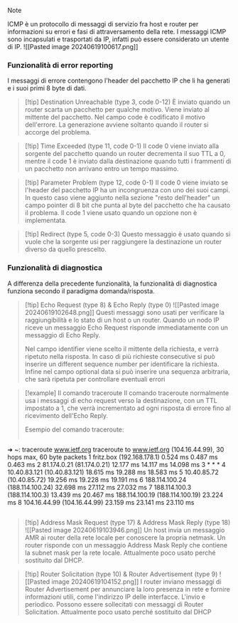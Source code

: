 >[!note]
>ICMP è un protocollo di messaggi di servizio fra host e router per informazioni su errori e fasi di attraversamento della rete. I messaggi ICMP sono incapsulati e trasportati da IP, infatti può essere considerato un utente di IP.
>![[Pasted image 20240619100617.png]]

### Funzionalità di error reporting
I messaggi di errore contengono l'header del pacchetto IP che li ha generati e i suoi primi 8 byte di dati.

>[!tip] Destination Unreachable (type 3, code 0-12)
>È inviato quando un router scarta un pacchetto per qualche motivo. Viene inviato al mittente del pacchetto. Nel campo code è codificato il motivo dell'errore. La generazione avviene soltanto quando il router si accorge del problema.

>[!tip] Time Exceeded (type 11, code 0-1)
>Il code 0 viene inviato alla sorgente del pacchetto quando un router decrementa il suo TTL a 0, mentre il code 1 è inviato dalla destinazione quando tutti i frammenti di un pacchetto non arrivano entro un tempo massimo.

>[!tip] Parameter Problem (type 12, code 0-1)
>Il code 0 viene inviato se l'header del pacchetto IP ha un incongruenza con uno dei suoi campi. In questo caso viene aggiunto nella sezione "resto dell'header" un campo pointer di 8 bit che punta al byte del pacchetto che ha causato il problema.
>Il code 1 viene usato quando un opzione non è implementata.

>[!tip] Redirect (type 5, code 0-3)
>Questo messaggio è usato quando si vuole che la sorgente usi per raggiungere la destinazione un router diverso da quello prescelto.

### Funzionalità di diagnostica
A differenza della precedente funzionalità, la funzionalità di diagnostica funziona secondo il paradigma domanda/risposta.

>[!tip] Echo Request (type 8) & Echo Reply (type 0)
>![[Pasted image 20240619102648.png]]
>Questi messaggi sono usati per verificare la raggiungibilità e lo stato di un host o un router. Quando un nodo IP riceve un messaggio Echo Request risponde immediatamente con un messaggio di Echo Reply.
>
>Nel campo identifier viene scelto il mittente della richiesta, e verrà ripetuto nella risposta.
>In caso di più richieste consecutive si può inserire un different sequence number per identificare la richiesta.
>Infine nel campo optional data si può inserire una sequenza arbitraria, che sarà ripetuta per controllare eventuali errori

>[!example] Il comando traceroute
>Il comando traceroute normalmente usa i messaggi di echo request verso la destinazione, con un TTL impostato a 1, che verrà incrementato ad ogni risposta di errore fino al ricevimento dell'Echo Reply.
>
>Esempio del comando traceroute:
>
>```
➜ ~: traceroute www.ietf.org
traceroute to www.ietf.org (104.16.44.99), 30 hops max, 60 byte packets
 1  fritz.box (192.168.178.1)  0.524 ms  0.487 ms  0.463 ms
 2  81.174.0.21 (81.174.0.21)  12.177 ms  14.117 ms  14.098 ms
 3  * * *
 4  10.40.83.121 (10.40.83.121)  18.615 ms  19.288 ms  18.583 ms
 5  10.40.85.72 (10.40.85.72)  19.256 ms  19.228 ms  19.191 ms
 6  188.114.100.24 (188.114.100.24)  32.698 ms  27.112 ms  27.032 ms
 7  188.114.100.3 (188.114.100.3)  13.439 ms  20.467 ms 188.114.100.19 (188.114.100.19)  23.224 ms
 8  104.16.44.99 (104.16.44.99)  23.159 ms  23.141 ms  23.110 ms
>```

>[!tip] Address Mask Request (type 17) & Address Mask Reply (type 18)
>![[Pasted image 20240619103946.png]]
>Un host invia un messaggio AMR ai router della rete locale per conoscere la propria netmask. Un router risponde con un messaggio Address Mask Reply che contiene la subnet mask per la rete locale. Attualmente poco usato perché sostituito dal DHCP.

>[!tip] Router Solicitation (type 10) & Router Advertisement (type 9)
>![[Pasted image 20240619104152.png]]
>I router inviano messaggi di Router Advertisement per annunciare la loro presenza in rete e fornire informazioni utili, come l'indirizzo IP delle interfacce. L'invio e periodico. Possono essere sollecitati con messaggi di Router Solicitation. Attualmente poco usato perché sostituito dal DHCP

